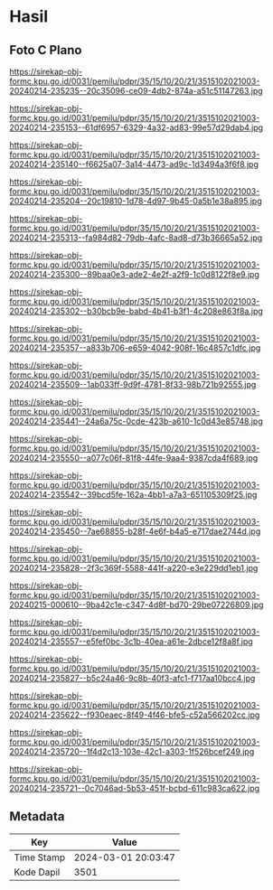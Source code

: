 # Hasil

## Foto C Plano

https://sirekap-obj-formc.kpu.go.id/0031/pemilu/pdpr/35/15/10/20/21/3515102021003-20240214-235235--20c35096-ce09-4db2-874a-a51c51147263.jpg

https://sirekap-obj-formc.kpu.go.id/0031/pemilu/pdpr/35/15/10/20/21/3515102021003-20240214-235153--61df6957-6329-4a32-ad83-99e57d29dab4.jpg

https://sirekap-obj-formc.kpu.go.id/0031/pemilu/pdpr/35/15/10/20/21/3515102021003-20240214-235140--f6625a07-3a14-4473-ad9c-1d3494a3f6f8.jpg

https://sirekap-obj-formc.kpu.go.id/0031/pemilu/pdpr/35/15/10/20/21/3515102021003-20240214-235204--20c19810-1d78-4d97-9b45-0a5b1e38a895.jpg

https://sirekap-obj-formc.kpu.go.id/0031/pemilu/pdpr/35/15/10/20/21/3515102021003-20240214-235313--fa984d82-79db-4afc-8ad8-d73b36665a52.jpg

https://sirekap-obj-formc.kpu.go.id/0031/pemilu/pdpr/35/15/10/20/21/3515102021003-20240214-235300--89baa0e3-ade2-4e2f-a2f9-1c0d8122f8e9.jpg

https://sirekap-obj-formc.kpu.go.id/0031/pemilu/pdpr/35/15/10/20/21/3515102021003-20240214-235302--b30bcb9e-babd-4b41-b3f1-4c208e863f8a.jpg

https://sirekap-obj-formc.kpu.go.id/0031/pemilu/pdpr/35/15/10/20/21/3515102021003-20240214-235357--a833b706-e659-4042-908f-16c4857c1dfc.jpg

https://sirekap-obj-formc.kpu.go.id/0031/pemilu/pdpr/35/15/10/20/21/3515102021003-20240214-235509--1ab033ff-9d9f-4781-8f33-98b721b92555.jpg

https://sirekap-obj-formc.kpu.go.id/0031/pemilu/pdpr/35/15/10/20/21/3515102021003-20240214-235441--24a6a75c-0cde-423b-a610-1c0d43e85748.jpg

https://sirekap-obj-formc.kpu.go.id/0031/pemilu/pdpr/35/15/10/20/21/3515102021003-20240214-235550--a077c06f-81f8-44fe-9aa4-9387cda4f689.jpg

https://sirekap-obj-formc.kpu.go.id/0031/pemilu/pdpr/35/15/10/20/21/3515102021003-20240214-235542--39bcd5fe-162a-4bb1-a7a3-651105309f25.jpg

https://sirekap-obj-formc.kpu.go.id/0031/pemilu/pdpr/35/15/10/20/21/3515102021003-20240214-235450--7ae68855-b28f-4e6f-b4a5-e717dae2744d.jpg

https://sirekap-obj-formc.kpu.go.id/0031/pemilu/pdpr/35/15/10/20/21/3515102021003-20240214-235828--2f3c369f-5588-441f-a220-e3e229dd1eb1.jpg

https://sirekap-obj-formc.kpu.go.id/0031/pemilu/pdpr/35/15/10/20/21/3515102021003-20240215-000610--9ba42c1e-c347-4d8f-bd70-29be07226809.jpg

https://sirekap-obj-formc.kpu.go.id/0031/pemilu/pdpr/35/15/10/20/21/3515102021003-20240214-235557--e5fef0bc-3c1b-40ea-a61e-2dbce12f8a8f.jpg

https://sirekap-obj-formc.kpu.go.id/0031/pemilu/pdpr/35/15/10/20/21/3515102021003-20240214-235827--b5c24a46-9c8b-40f3-afc1-f717aa10bcc4.jpg

https://sirekap-obj-formc.kpu.go.id/0031/pemilu/pdpr/35/15/10/20/21/3515102021003-20240214-235622--f930eaec-8f49-4f46-bfe5-c52a566202cc.jpg

https://sirekap-obj-formc.kpu.go.id/0031/pemilu/pdpr/35/15/10/20/21/3515102021003-20240214-235720--1f4d2c13-103e-42c1-a303-1f526bcef249.jpg

https://sirekap-obj-formc.kpu.go.id/0031/pemilu/pdpr/35/15/10/20/21/3515102021003-20240214-235721--0c7046ad-5b53-451f-bcbd-611c983ca622.jpg


## Metadata

| Key        | Value               |
| ---------- | ------------------- |
| Time Stamp | 2024-03-01 20:03:47 |
| Kode Dapil | 3501                |



